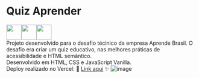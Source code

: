 # Quiz Aprender
<img src="https://cdn.jsdelivr.net/gh/devicons/devicon@latest/icons/html5/html5-original.svg" width='40px' /><img src="https://cdn.jsdelivr.net/gh/devicons/devicon/icons/javascript/javascript-original.svg" width='40px' /><img src="https://cdn.jsdelivr.net/gh/devicons/devicon/icons/css3/css3-original.svg" width='40px' /><br>
Projeto desenvolvido para o desafio técinico da empresa Aprende Brasil. O desafio era criar um quiz educativo, nas melhores práticas de acessibilidade e HTML semântico.<br>
Desenvolvido em HTML, CSS e JavaScript Vanilla.<br>
Deploy realizado no Vercel: 📖 <a href="https://quiz-aprender.vercel.app/">Link aqui</a> ✨
![image](https://github.com/user-attachments/assets/864f859d-d621-4833-aa07-f24d838f8fa7)
